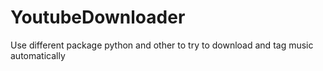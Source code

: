 # YoutubeDownloader

Use different package python and other to try to download and tag music automatically 
